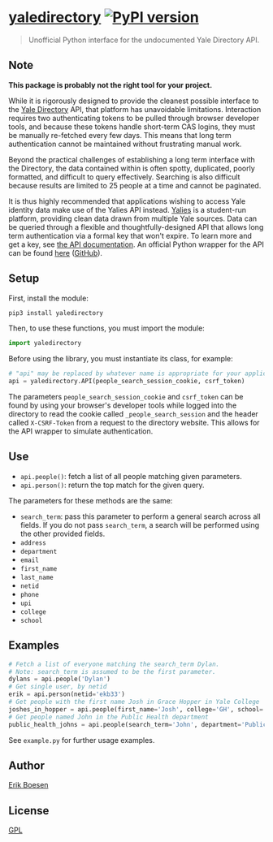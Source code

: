 # [yaledirectory](https://pypi.org/project/yaledirectory) [![PyPI version](https://badge.fury.io/py/yaledirectory.svg)](https://badge.fury.io/py/yaledirectory)

> Unofficial Python interface for the undocumented Yale Directory API.

## Note
**This package is probably not the right tool for your project.**

While it is rigorously designed to provide the cleanest possible interface to the [Yale Directory](https://directory.yale.edu) API, that platform has unavoidable limitations. Interaction requires two authenticating tokens to be pulled through browser developer tools, and because these tokens handle short-term CAS logins, they must be manually re-fetched every few days. This means that long term authentication cannot be maintained without frustrating manual work.

Beyond the practical challenges of establishing a long term interface with the Directory, the data contained within is often spotty, duplicated, poorly formatted, and difficult to query effectively. Searching is also difficult because results are limited to 25 people at a time and cannot be paginated.

It is thus highly recommended that applications wishing to access Yale identity data make use of the Yalies API instead. [Yalies](https://yalies.io) is a student-run platform, providing clean data drawn from multiple Yale sources. Data can be queried through a flexible and thoughtfully-designed API that allows long term authentication via a formal key that won't expire. To learn more and get a key, see [the API documentation](https://yalies.io/apidocs). An official Python wrapper for the API can be found [here](https://pypi.org/project/yalies) ([GitHub](https://github.com/Yalies/python-yalies)).

## Setup
First, install the module:

```sh
pip3 install yaledirectory
```

Then, to use these functions, you must import the module:

```py
import yaledirectory
```

Before using the library, you must instantiate its class, for example:

```py
# "api" may be replaced by whatever name is appropriate for your application.
api = yaledirectory.API(people_search_session_cookie, csrf_token)
```

The parameters `people_search_session_cookie` and `csrf_token` can be found by using your browser's developer tools while logged into the directory to read the cookie called `_people_search_session` and the header called `X-CSRF-Token` from a request to the directory website. This allows for the API wrapper to simulate authentication.

## Use
- `api.people()`: fetch a list of all people matching given parameters.
- `api.person()`:  return the top match for the given query.

The parameters for these methods are the same:
- `search_term`: pass this parameter to perform a general search across all fields. If you do not pass `search_term`, a search will be performed using the other provided fields.
- `address`
- `department`
- `email`
- `first_name`
- `last_name`
- `netid`
- `phone`
- `upi`
- `college`
- `school`

## Examples
```py
# Fetch a list of everyone matching the search_term Dylan.
# Note: search_term is assumed to be the first parameter.
dylans = api.people('Dylan')
# Get single user, by netid
erik = api.person(netid='ekb33')
# Get people with the first name Josh in Grace Hopper in Yale College
joshes_in_hopper = api.people(first_name='Josh', college='GH', school='YC')
# Get people named John in the Public Health department
public_health_johns = api.people(search_term='John', department='Public Health')
```
See `example.py` for further usage examples.

## Author
[Erik Boesen](https://github.com/ErikBoesen)

## License
[GPL](LICENSE)
